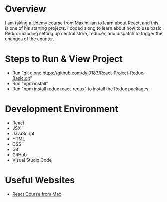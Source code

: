 # Overview

I am taking a Udemy course from Maximilian to learn about React, and this is one of his starting projects. I coded along to learn about how to use basic Redux including setting up central store, reducer, and dispatch to trigger the changes of the counter.

<!-- [Software Demo Video]() -->

# Steps to Run & View Project

* Run "git clone https://github.com/dyj0183/React-Project-Redux-Basic.git"
* Run "npm install"
* Run "npm install redux react-redux" to install the Redux packages.

# Development Environment

* React
* JSX
* JavaScript
* HTML
* CSS
* Git
* GitHub
* Visual Studio Code

# Useful Websites

* [React Course from Max](https://www.udemy.com/course/react-the-complete-guide-incl-redux/)
